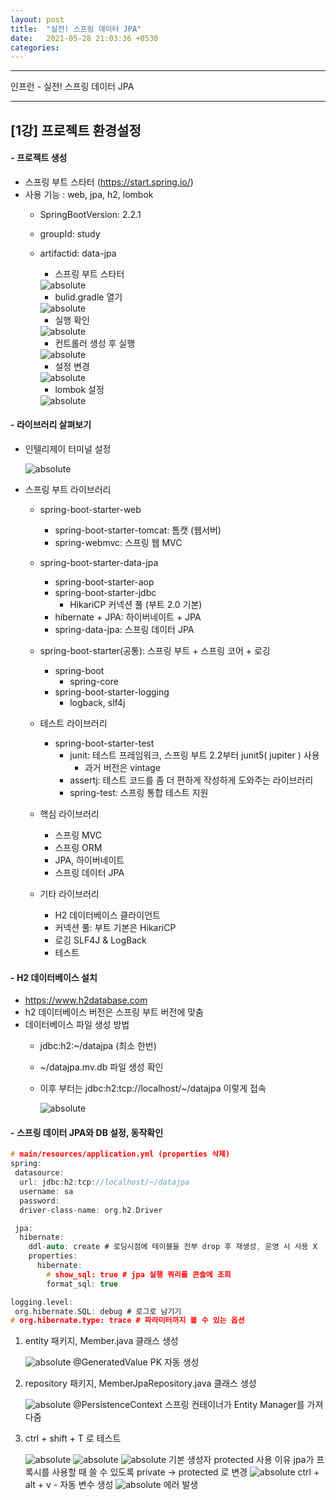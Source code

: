 ```yaml
---
layout: post
title:  "실전! 스프링 데이터 JPA"
date:   2021-05-28 21:03:36 +0530
categories:
---
```

---

인프런 - 실전! 스프링 데이터 JPA

---

## [1강] 프로젝트 환경설정

#### - **프로젝트 생성**

  - 스프링 부트 스타터 (https://start.spring.io/)
  - 사용 기능 : web, jpa, h2, lombok
      - SpringBootVersion: 2.2.1
      - groupId: study
      - artifactid: data-jpa

          * 스프링 부트 스타터
          <img data-action="zoom" src='{{ "/image/123.PNG" | relative_url }}' alt='absolute'>

          * bulid.gradle 열기
          <img data-action="zoom" src='{{ "/image/124.PNG" | relative_url }}' alt='absolute'>

          * 실행 확인
          <img data-action="zoom" src='{{ "/image/125.PNG" | relative_url }}' alt='absolute'>

          * 컨트롤러 생성 후 실행
          <img data-action="zoom" src='{{ "/image/126.PNG" | relative_url }}' alt='absolute'>

          * 설정 변경
          <img data-action="zoom" src='{{ "/image/127.PNG" | relative_url }}' alt='absolute'>

          * lombok 설정
          <img data-action="zoom" src='{{ "/image/128.PNG" | relative_url }}' alt='absolute'>

#### - **라이브러리 살펴보기**

  - 인텔리제이 터미널 설정

    <img data-action="zoom" src='{{ "/image/129.PNG" | relative_url }}' alt='absolute'>

  - 스프링 부트 라이브러리
      * spring-boot-starter-web
          - spring-boot-starter-tomcat: 톰캣 (웹서버)
          - spring-webmvc: 스프링 웹 MVC

      * spring-boot-starter-data-jpa      
          - spring-boot-starter-aop
          - spring-boot-starter-jdbc
              - HikariCP 커넥션 풀 (부트 2.0 기본)
          - hibernate + JPA: 하이버네이트 + JPA
          - spring-data-jpa: 스프링 데이터 JPA

      * spring-boot-starter(공통): 스프링 부트 + 스프링 코어 + 로깅
          - spring-boot
              - spring-core
          - spring-boot-starter-logging
              - logback, slf4j  


    - 테스트 라이브러리
        - spring-boot-starter-test
            - junit: 테스트 프레임워크, 스프링 부트 2.2부터 junit5( jupiter ) 사용
                - 과거 버전은 vintage
            - assertj: 테스트 코드를 좀 더 편하게 작성하게 도와주는 라이브러리
            - spring-test: 스프링 통합 테스트 지원


    - 핵심 라이브러리
        - 스프링 MVC
        - 스프링 ORM
        - JPA, 하이버네이트
        - 스프링 데이터 JPA

    - 기타 라이브러리
        - H2 데이터베이스 클라이언트
        - 커넥션 풀: 부트 기본은 HikariCP
        - 로깅 SLF4J & LogBack
        - 테스트

#### - **H2 데이터베이스 설치**

  - https://www.h2database.com
  - h2 데이터베이스 버전은 스프링 부트 버전에 맞춤
  - 데이터베이스 파일 생성 방법
      - jdbc:h2:~/datajpa (최소 한번)
      - ~/datajpa.mv.db 파일 생성 확인
      - 이후 부터는 jdbc:h2:tcp://localhost/~/datajpa 이렇게 접속

        <img data-action="zoom" src='{{ "/image/130.PNG" | relative_url }}' alt='absolute'>

#### - **스프링 데이터 JPA와 DB 설정, 동작확인**

  ```c
  # main/resources/application.yml (properties 삭제)
  spring:
   datasource:
    url: jdbc:h2:tcp://localhost/~/datajpa
    username: sa
    password:
    driver-class-name: org.h2.Driver

   jpa:
    hibernate:
      ddl-auto: create # 로딩시점에 테이블을 전부 drop 후 재생성, 운영 시 사용 X
      properties:
        hibernate:
          # show_sql: true # jpa 실행 쿼리를 콘솔에 조회
          format_sql: true

  logging.level:
   org.hibernate.SQL: debug # 로그로 남기기
  # org.hibernate.type: trace # 파라미터까지 볼 수 있는 옵션
  ```

  1. entity 패키지, Member.java 클래스 생성

      <img data-action="zoom" src='{{ "/image/131.PNG" | relative_url }}' alt='absolute'>  
      @GeneratedValue  
      PK 자동 생성

  2. repository 패키지, MemberJpaRepository.java 클래스 생성

      <img data-action="zoom" src='{{ "/image/132.PNG" | relative_url }}' alt='absolute'>  
      @PersistenceContext  
      스프링 컨테이너가 Entity Manager를 가져다줌

  3. ctrl + shift + T 로 테스트

      <img data-action="zoom" src='{{ "/image/133.PNG" | relative_url }}' alt='absolute'>    

      <img data-action="zoom" src='{{ "/image/134.PNG" | relative_url }}' alt='absolute'>

      <img data-action="zoom" src='{{ "/image/135.PNG" | relative_url }}' alt='absolute'>  
      기본 생성자 protected 사용 이유  
      jpa가 프록시를 사용할 때 쓸 수 있도록 private -> protected 로 변경

      <img data-action="zoom" src='{{ "/image/136.PNG" | relative_url }}' alt='absolute'>  
      ctrl + alt + v - 자동 변수 생성

      <img data-action="zoom" src='{{ "/image/137.PNG" | relative_url }}' alt='absolute'>  
      에러 발생
